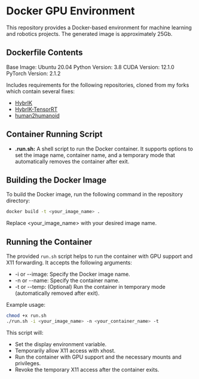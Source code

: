 # Docker GPU Environment

This repository provides a Docker-based environment for machine learning and robotics projects. The generated image is approximately 25Gb.

## Dockerfile Contents

Base Image: Ubuntu 20.04
Python Version: 3.8
CUDA Version: 12.1.0
PyTorch Version: 2.1.2

Includes requirements for the following repositories, cloned from my forks which contain several fixes:
- [HybrIK](https://github.com/gursoyege/HybrIK)
- [HybrIK-TensorRT](https://github.com/gursoyege/HybrIK-TensorRT)
- [human2humanoid](https://github.com/gursoyege/human2humanoid)


## Container Running Script

- **.run.sh:** A shell script to run the Docker container. It supports options to set the image name, container name, and a temporary mode that automatically removes the container after exit.

## Building the Docker Image

To build the Docker image, run the following command in the repository directory:

```bash
docker build -t <your_image_name> .
```
Replace <your_image_name> with your desired image name.

## Running the Container

The provided `run.sh` script helps to run the container with GPU support and X11 forwarding. It accepts the following arguments:


- -i or --image: Specify the Docker image name.
- -n or --name: Specify the container name.
- -t or --temp: (Optional) Run the container in temporary mode (automatically removed after exit).

Example usage:

```bash
chmod +x run.sh
./run.sh -i <your_image_name> -n <your_container_name> -t
```
This script will:

- Set the display environment variable.
- Temporarily allow X11 access with xhost.
- Run the container with GPU support and the necessary mounts and privileges.
- Revoke the temporary X11 access after the container exits.
